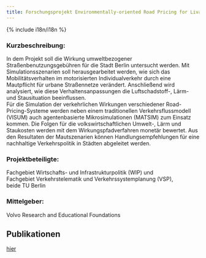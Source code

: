 ```yaml
---
title: Forschungsprojekt Environmentally-oriented Road Pricing for Livable Cities – Application of Agent-based Microsimulation Models to Berlin \[VOLVO-Road Pricing\]
---
```


{% include i18n/i18n %}

<div class="invert-images" markdown=1>

### Kurzbeschreibung:

In dem Projekt soll die Wirkung umweltbezogener Straßenbenutzungsgebühren für die Stadt Berlin untersucht werden. Mit Simulationsszenarien soll herausgearbeitet werden, wie sich das Mobilitätsverhalten im motorisierten Individualverkehr durch eine Mautpflicht für urbane Straßennetze verändert. Anschließend wird analysiert, wie diese Verhaltensanpassungen die Luftschadstoff-, Lärm- und Stausituation beeinflussen.  
Für die Simulation der verkehrlichen Wirkungen verschiedener Road-Pricing-Systeme werden neben einem traditionellen Verkehrsflussmodell (VISUM) auch agentenbasierte Mikrosimulationen (MATSIM) zum Einsatz kommen. Die Folgen für die volkswirtschaftlichen Umwelt-, Lärm und Staukosten werden mit dem Wirkungspfadverfahren monetär bewertet. Aus den Resultaten der Mautszenarien können Handlungsempfehlungen für eine nachhaltige Verkehrspolitik in Städten abgeleitet werden.

### Projektbeteiligte:

Fachgebiet Wirtschafts- und Infrastrukturpolitik (WIP) und  
Fachgebiet Verkehrstelematik und Verkehrssystemplanung (VSP),  
beide TU Berlin

### Mittelgeber:

Volvo Research and Educational Foundations

## Publikationen

[hier](https://vsp.berlin/publications/)